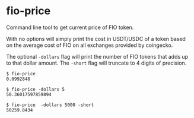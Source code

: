 # fio-price

Command line tool to get current price of FIO token. 

With no options will simply print the cost in USDT/USDC of a token based
on the average cost of FIO on all exchanges provided by coingecko.

The optional `-dollars` flag will print the number of FIO tokens that adds
up to that dollar amount. The `-short` flag will truncate to 4 digits of precision.

```
$ fio-price
0.0992848

$ fio-price -dollars 5
50.36017597859894

$ fio-price  -dollars 5000 -short
50259.8434

```
